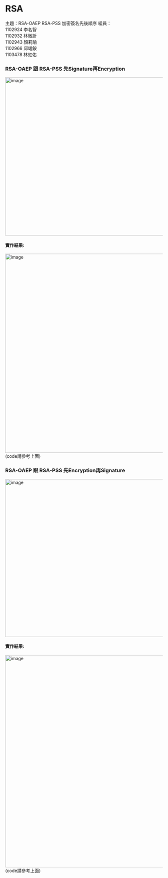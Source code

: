 # RSA

主題：RSA-OAEP RSA-PSS 加密簽名先後順序
組員：  
1102924 李名智  
1102932 林微訢  
1102943 顏莉諭  
1102966 邱翊銨  
1103478 林虹佑  
### RSA-OAEP 跟 RSA-PSS 先Signature再Encryption
<img width="585" height="506" alt="image" src="https://github.com/user-attachments/assets/8105b64c-a2e6-4674-ae76-02f9955c4f49" />

#### 實作結果:
<img width="805" height="636" alt="image" src="https://github.com/user-attachments/assets/97ab2aaa-0122-4600-b978-64dcda74ab68" />
(code請參考上面)

### RSA-OAEP 跟 RSA-PSS 先Encryption再Signature
<img width="643" height="504" alt="image" src="https://github.com/user-attachments/assets/c513c282-c26d-4089-8498-2b93406195d3" />

#### 實作結果:
<img width="792" height="678" alt="image" src="https://github.com/user-attachments/assets/f39ea9e4-4d9f-4db3-9578-2bf096d52534" />
(code請參考上面)
